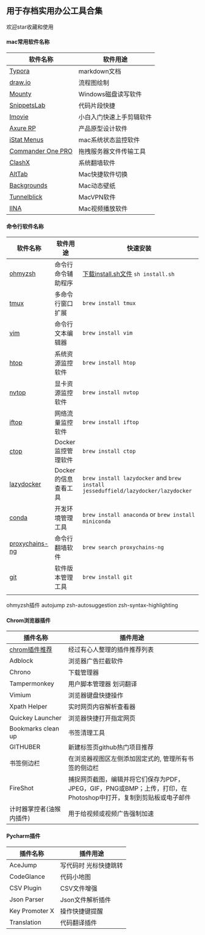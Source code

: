 ## 用于存档实用办公工具合集

欢迎star收藏和使用

#### mac常用软件名称

| 软件名称                                                     | 软件用途                 |
| ------------------------------------------------------------ | ------------------------ |
| [Typora](https://typora.io/)                                 | markdown文档             |
| [draw.io](https://app.diagrams.net/)                         | 流程图绘制               |
| [Mounty](https://mounty.app/)                                | Windows磁盘读写软件      |
| [SnippetsLab](https://macwk.com/)                            | 代码片段快捷             |
| [Imovie](https://www.apple.com.cn/imovie/)                   | 小白入门快速上手剪辑软件 |
| [Axure RP](https://macwk.com/)                               | 产品原型设计软件         |
| [iStat Menus](https://macwk.com/)                            | mac系统状态监控软件      |
| [Commander One PRO](https://macwk.com/)                      | 拖拽服务器文件传输工具   |
| [ClashX](https://install.appcenter.ms/users/clashx/apps/clashx-pro/distribution_groups/public) | 系统翻墙软件             |
| [AltTab](https://github.com/lwouis/alt-tab-macos)            | Mac快捷软件切换          |
| [Backgrounds](https://macwk.com/)                            | Mac动态壁纸              |
| [Tunnelblick](https://tunnelblick.net/)                      | MacVPN软件               |
| [IINA](https://www.iina.io/)                                 | Mac视频播放软件          |

#### 命令行软件名称

| 软件名称                                                   | 软件用途            | 快速安装                                                     |
| ---------------------------------------------------------- | ------------------- | ------------------------------------------------------------ |
| [ohmyzsh](https://github.com/ohmyzsh/ohmyzsh)              | 命令行 命令辅助程序 | [下载install.sh文件](https://raw.githubusercontent.com/ohmyzsh/ohmyzsh/master/tools/install.sh)  `sh install.sh` |
| [tmux](https://github.com/tmux/tmux)                       | 多命令行窗口扩展    | `brew install tmux`                                          |
| [vim](https://github.com/vim/vim)                          | 命令行文本编辑器    | `brew install vim`                                           |
| [htop](https://htop.dev/)                                  | 系统资源监控软件    | `brew install htop`                                          |
| [nvtop](https://github.com/Syllo/nvtop)                    | 显卡资源监控软件    | `brew install nvtop`                                         |
| [iftop](http://www.ex-parrot.com/~pdw/iftop/)              | 网络流量监控软件    | `brew install iftop`                                         |
| [ctop](https://github.com/bcicen/ctop)                     | Docker监控管理软件  | `brew install ctop`                                          |
| [lazydocker](https://github.com/jesseduffield/lazydocker) | Docker的信息查看工具 | `brew install lazydocker` and `brew install jesseduffield/lazydocker/lazydocker` |
| [conda](https://www.anaconda.com/products/individual)      | 开发环境管理工具    | `brew install anaconda` or `brew install miniconda`          |
| [proxychains-ng](https://github.com/rofl0r/proxychains-ng) | 命令行翻墙软件      | `brew search proxychains-ng`                                 |
| [git](https://github.com/git/git)                          | 软件版本管理工具    | `brew install git`                                           |
||||

ohmyzsh插件 autojump zsh-autosuggestion zsh-syntax-highlighting



#### Chrom浏览器插件

| 插件名称       | 插件用途              |
| ---------------- | ----------------------- |
| [chrom插件推荐](https://github.com/zhaoolee/ChromeAppHeroes) | 经过有心人整理的插件推荐列表 |
| Adblock          | 浏览器广告拦截软件      |
| Chrono           | 下载管理器              |
| Tampermonkey     | 用户脚本管理器 划词翻译 |
| Vimium           | 浏览器键盘快捷操作      |
| Xpath Helper     | 实时网页内容解析查看器  |
| Quickey Launcher | 浏览器快捷打开指定网页  |
| Bookmarks clean up | 书签清理工具 |
| GITHUBER | 新建标签页github热门项目推荐 |
| 书签侧边栏 | 在浏览器视图区左侧添加固定式的, 管理所有书签的侧边栏         |
| FireShot | 捕捉网页截图，编辑并将它们保存为PDF，JPEG，GIF，PNG或BMP；上传，打印，在Photoshop中打开，复制到剪贴板或电子邮件 |
| 计时器掌控者(油猴内插件) | 用于给视频或视频广告强制加速 |




#### Pycharm插件

| 插件名称       | 插件用途              |
| -------------- | --------------------- |
| AceJump        | 写代码时 光标快捷跳转 |
| CodeGlance     | 代码小地图            |
| CSV Plugin     | CSV文件增强           |
| Json Parser    | Json文件解析插件      |
| Key Promoter X | 操作快捷键提醒        |
| Translation    | 代码翻译插件          |

